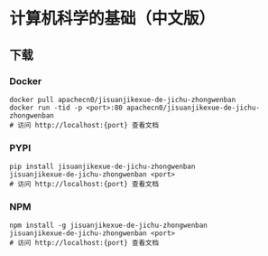 # 计算机科学的基础（中文版）

## 下载

### Docker

```
docker pull apachecn0/jisuanjikexue-de-jichu-zhongwenban
docker run -tid -p <port>:80 apachecn0/jisuanjikexue-de-jichu-zhongwenban
# 访问 http://localhost:{port} 查看文档
```

### PYPI

```
pip install jisuanjikexue-de-jichu-zhongwenban
jisuanjikexue-de-jichu-zhongwenban <port>
# 访问 http://localhost:{port} 查看文档
```

### NPM

```
npm install -g jisuanjikexue-de-jichu-zhongwenban
jisuanjikexue-de-jichu-zhongwenban <port>
# 访问 http://localhost:{port} 查看文档
```